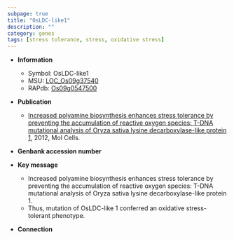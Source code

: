 ```yaml
---
subpage: true
title: "OsLDC-like1"
description: ""
category: genes
tags: [stress tolerance, stress, oxidative stress]
---
```


* **Information**  
    + Symbol: OsLDC-like1  
    + MSU: [LOC_Os09g37540](http://rice.plantbiology.msu.edu/cgi-bin/ORF_infopage.cgi?orf=LOC_Os09g37540)  
    + RAPdb: [Os09g0547500](http://rapdb.dna.affrc.go.jp/viewer/gbrowse_details/irgsp1?name=Os09g0547500)  

* **Publication**  
    + [Increased polyamine biosynthesis enhances stress tolerance by preventing the accumulation of reactive oxygen species: T-DNA mutational analysis of Oryza sativa lysine decarboxylase-like protein 1](http://www.ncbi.nlm.nih.gov/pubmed?term=Increased+polyamine+biosynthesis+enhances+stress+tolerance+by+preventing+the+accumulation+of+reactive+oxygen+species:+T-DNA+mutational+analysis+of+Oryza+sativa+lysine+decarboxylase-like+protein+1%5BTitle%5D), 2012, Mol Cells.

* **Genbank accession number**  

* **Key message**  
    + Increased polyamine biosynthesis enhances stress tolerance by preventing the accumulation of reactive oxygen species: T-DNA mutational analysis of Oryza sativa lysine decarboxylase-like protein 1.
    + Thus, mutation of OsLDC-like 1 conferred an oxidative stress-tolerant phenotype.

* **Connection**  



